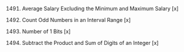 1491. Average Salary Excluding the Minimum and Maximum Salary [x]

1523. Count Odd Numbers in an Interval Range [x]

191. Number of 1 Bits [x]

1281. Subtract the Product and Sum of Digits of an Integer [x]

